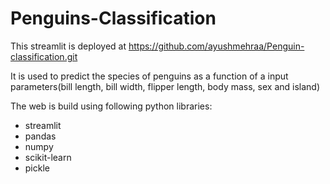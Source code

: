 # Penguins-Classification

This streamlit is deployed at https://github.com/ayushmehraa/Penguin-classification.git

It is used to predict the species of penguins as a function of a input parameters(bill length, bill width, flipper length, body mass, sex and island)

The web is build using following python libraries:

* streamlit
* pandas
* numpy
* scikit-learn
* pickle

